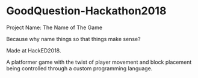 # GoodQuestion-Hackathon2018

Project Name: The Name of The Game

Because why name things so that things make sense?

Made at HackED2018.

A platformer game with the twist of player movement and block placement being controlled through a custom programming language.
